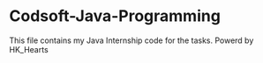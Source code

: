 # Codsoft-Java-Programming

This file contains my Java Internship code for the tasks.
Powerd by HK_Hearts
